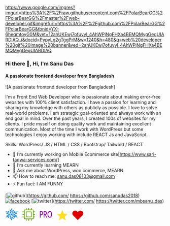https://www.google.com/imgres?imgurl=https%3A%2F%2Fraw.githubusercontent.com%2FPolarBearGG%2FPolarBearGG%2Fmaster%2Fweb-developer.gif&imgrefurl=https%3A%2F%2Fgithub.com%2FPolarBearGG%2FPolarBearGG&tbnid=YX-6heqmtoyG0M&vet=12ahUKEwj7ofuvyI_4AhWPjNgFHXa4BEMQMygGegUIARDlAQ..i&docid=PypyLg2gTggPrM&w=1240&h=480&q=web%20developer%20gif%20image%20banner&ved=2ahUKEwj7ofuvyI_4AhWPjNgFHXa4BEMQMygGegUIARDlAQ

### Hi there 👋, Hi, I'm Sanu Das

#### A passionate frontend developer from Bangladesh
![A passionate frontend developer from Bangladesh]

I'm a Front End Web Developer who is passionate about making error-free websites with 100% client satisfaction. I have a passion for learning and sharing my knowledge with others as publicly as possible. I love to solve real-world problems. I am strategic goal-oriented and always work with an end goal in mind. Over the past years, I created 100s of websites for my clients. I pride myself on doing quality work and maintaining excellent communication. Most of the time I work with WordPress but some technologies I enjoy working with include REACT Js and JavaScript.  

Skills: WordPress/ JS / HTML / CSS / Bootstrap/ Tailwind / REACT 

- 🔭 I’m currently working on Mobile Ecommerce site[https://www.sarl-taqwa-services.com/] 
- 🌱 I’m currently learning MEARN 
- 💬 Ask me about WordPress, woo commerce, MEARN 
- 📫 How to reach me: sanu.das08103@gmail.com 
- ⚡ Fun fact: I AM FUNNY 


[<img src='https://cdn.jsdelivr.net/npm/simple-icons@3.0.1/icons/github.svg' alt='github' height='40'>](https://github.com/ https://github.com/sanudas2018)  [<img src='https://cdn.jsdelivr.net/npm/simple-icons@3.0.1/icons/facebook.svg' alt='facebook' height='40'>](https://www.facebook.com/https://www.facebook.com/sanudas2020)  [<img src='https://cdn.jsdelivr.net/npm/simple-icons@3.0.1/icons/twitter.svg' alt='twitter' height='40'>](https://twitter.com/ https://twitter.com/mbsanu_das)  

<a href='https://archiveprogram.github.com/'><img src='https://raw.githubusercontent.com/acervenky/animated-github-badges/master/assets/acbadge.gif' width='40' height='40'></a> <a href='https://docs.github.com/en/developers'><img src='https://raw.githubusercontent.com/acervenky/animated-github-badges/master/assets/devbadge.gif' width='40' height='40'></a> <a href='https://github.com/pricing'><img src='https://raw.githubusercontent.com/acervenky/animated-github-badges/master/assets/pro.gif' width='40' height='40'></a> <a href='https://stars.github.com/'><img src='https://raw.githubusercontent.com/acervenky/animated-github-badges/master/assets/starbadge.gif' width='35' height='35'></a> <a href='https://docs.github.com/en/github/supporting-the-open-source-community-with-github-sponsors'><img src='https://raw.githubusercontent.com/acervenky/animated-github-badges/master/assets/sponsorbadge.gif' width='35' height='35'></a> 


